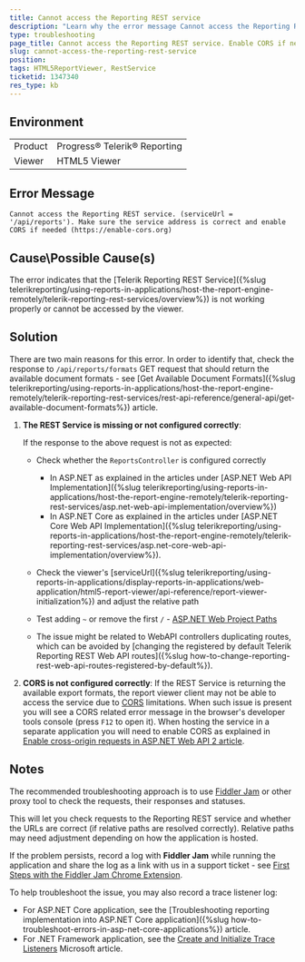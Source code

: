 ```yaml
---
title: Cannot access the Reporting REST service
description: "Learn why the error message Cannot access the Reporting REST service. (serviceUrl = '/api/reports'). Make sure the service address is correct and enable CORS if needed (https://enable-cors.org) may occur in the report viewer."
type: troubleshooting
page_title: Cannot access the Reporting REST service. Enable CORS if needed.
slug: cannot-access-the-reporting-rest-service
position: 
tags: HTML5ReportViewer, RestService
ticketid: 1347340
res_type: kb
---
```


## Environment

<table>
	<tr>
		<td>Product</td>
		<td>Progress® Telerik® Reporting</td>
	</tr>
	<tr>
		<td>Viewer</td>
		<td>HTML5 Viewer</td>
	</tr>
</table>


## Error Message

`Cannot access the Reporting REST service. (serviceUrl = '/api/reports'). Make sure the service address is correct and enable CORS if needed (https://enable-cors.org)`

## Cause\Possible Cause(s)

The error indicates that the [Telerik Reporting REST Service]({%slug telerikreporting/using-reports-in-applications/host-the-report-engine-remotely/telerik-reporting-rest-services/overview%}) is not working properly or cannot be accessed by the viewer.

## Solution

There are two main reasons for this error. In order to identify that, check the response to `/api/reports/formats` GET request that should return the available document formats - see [Get Available Document Formats]({%slug telerikreporting/using-reports-in-applications/host-the-report-engine-remotely/telerik-reporting-rest-services/rest-api-reference/general-api/get-available-document-formats%}) article.

1. **The REST Service is missing or not configured correctly**:

	If the response to the above request is not as expected:

	* Check whether the `ReportsController` is configured correctly

		+ In ASP.NET as explained in the articles under [ASP.NET Web API Implementation]({%slug telerikreporting/using-reports-in-applications/host-the-report-engine-remotely/telerik-reporting-rest-services/asp.net-web-api-implementation/overview%})
		+ In ASP.NET Core as explained in the articles under [ASP.NET Core Web API Implementation]({%slug telerikreporting/using-reports-in-applications/host-the-report-engine-remotely/telerik-reporting-rest-services/asp.net-core-web-api-implementation/overview%}).

	* Check the viewer's [serviceUrl]({%slug telerikreporting/using-reports-in-applications/display-reports-in-applications/web-application/html5-report-viewer/api-reference/report-viewer-initialization%}) and adjust the relative path
	* Test adding `~` or remove the first `/` - [ASP.NET Web Project Paths](https://learn.microsoft.com/en-us/previous-versions/ms178116(v=vs.140)?redirectedfrom=MSDN)
	* The issue might be related to WebAPI controllers duplicating routes, which can be avoided by [changing the registered by default Telerik Reporting REST Web API routes]({%slug how-to-change-reporting-rest-web-api-routes-registered-by-default%}).

1. **CORS is not configured correctly**: If the REST Service is returning the available export formats, the report viewer client may not be able to access the service due to [CORS](https://developer.mozilla.org/en-US/docs/Web/HTTP/CORS) limitations. When such issue is present you will see a CORS related error message in the browser's developer tools console (press `F12` to open it). When hosting the service in a separate application you will need to enable CORS as explained in [Enable cross-origin requests in ASP.NET Web API 2 article](https://learn.microsoft.com/en-us/aspnet/web-api/overview/security/enabling-cross-origin-requests-in-web-api).

## Notes

Тhe recommended troubleshooting approach is to use [Fiddler Jam](https://www.telerik.com/fiddler-jam) or other proxy tool to check the requests, their responses and statuses.

This will let you check requests to the Reporting REST service and whether the URLs are correct (if relative paths are resolved correctly). Relative paths may need adjustment depending on how the application is hosted.

If the problem persists, record a log with **Fiddler Jam** while running the application and share the log as a link with us in a support ticket - see [First Steps with the Fiddler Jam Chrome Extension](https://docs.telerik.com/fiddler-jam/fj-extension/get-started-extension).

To help troubleshoot the issue, you may also record a trace listener log:

* For ASP.NET Core application, see the [Troubleshooting reporting implementation into ASP.NET Core application]({%slug how-to-troubleshoot-errors-in-asp-net-core-applications%}) article.
* For .NET Framework application, see the [Create and Initialize Trace Listeners](https://learn.microsoft.com/en-us/dotnet/framework/debug-trace-profile/how-to-create-and-initialize-trace-listeners) Microsoft article.
